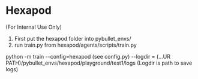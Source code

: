 # Hexapod
(For Internal Use Only)

1) First put the hexapod folder into pybullet_envs/
2) run train.py from hexapod/agents/scripts/train.py

python -m train --config=hexapod (see config.py) --logdir = (...UR PATH)/pybullet_envs/hexapod/playground/test1/logs (Logdir is path to save logs)
